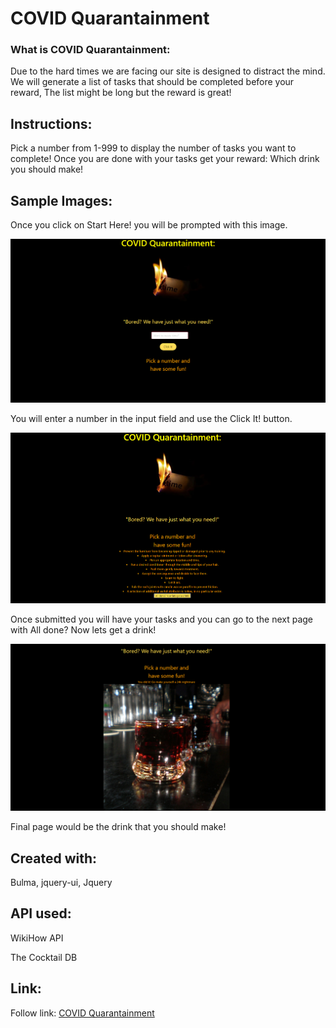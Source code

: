 # COVID Quarantainment 

### What is COVID Quarantainment:
Due to the hard times we are facing our site is designed to distract the mind.
We will generate a list of tasks that should be completed before your reward,
The list might be long but the reward is great!

## Instructions:
Pick a number from 1-999 to display the number of tasks you want to complete!
Once you are done with your tasks get your reward: Which drink you should make!
## Sample Images:
Once you click on Start Here! you will be prompted with this image.

![sample-page](/assets/Images/sample-page.PNG)

You will enter a number in the input field and use the Click It! button.

![sample-page](/assets/Images/sample-page2.PNG)

Once submitted you will have your tasks and you can go to the next page with All done? Now lets get a drink!

![sample-page](/assets/Images/sample-page3.PNG)

Final page would be the drink that you should make!

## Created with:
Bulma, jquery-ui, Jquery

## API used:
WikiHow API 

The Cocktail DB

## Link:

 Follow link: [COVID Quarantainment](https://mnevarez01.github.io/tmtg/)


